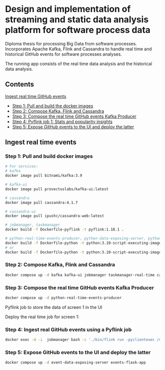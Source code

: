 # Design and implementation of streaming and static data analysis platform for software process data
Diploma thesis for processing Big Data from software processes. Incorporates Apache Kafka, Flink and Cassandra to handle real time and historical GitHub events for software processes analyses.

The running app consists of the real time data analysis and the historical data analysis.

## Contents
[Ingest real time GitHub events](#Ingest-real-time-events)
- [Step 1: Pull and build the docker images](#Step-1:-Pull-and-build-the-docker-images)
- [Step 2: Compose Kafka, Flink and Cassandra](Step-2:-Compose-Kafka,-Flink-and-Cassandra)
- [Step 3: Compose the real time GitHub events Kafka Producer](Step-3:-Compose-the-real-time-GitHub-events-Kafka-Producer)
- [Step 4: Pyflink job 1: Stats and popularity insights](Step-4:-Ingest-real-GitHub-events-using-a-Pyflink-job)
- [Step 5: Expose GitHub events to the UI and deploy the latter](Step-5:-Expose-GitHub-events-to-the-UI-and-deploy-the-latter)


<!-- 2. [Ingest historical GitHub events](#Ingest-historical-events) -->


## Ingest real time events 

### Step 1: Pull and build docker images 

```sh
# For services: 
# kafka
docker image pull bitnami/kafka:3.9

# kafka-ui
docker image pull provectuslabs/kafka-ui:latest

# cassandra
docker image pull cassandra:4.1.7

# cassandra-ui
docker image pull ipushc/cassandra-web:latest

# jobmanager, taskmanager
docker build -f Dockerfile-pyflink -t pyflink:1.18.1 .

# python-real-time-events-producer, python-data-exposing-server, python-flask-app, python-historical-events-producer 
docker build -f Dockerfile-python -t python:3.10-script-executing-image . 
# or
docker build -f Dockerfile-python -t python:3.10-script-executing-image-with-requests_sse . 
```


### Step 2: Compose Kafka, Flink and Cassandra
```sh
docker compose up -d kafka kafka-ui jobmanager taskmanager-real-time cassandra_host cassandra-ui 
```

### Step 3: Compose the real time GitHub events Kafka Producer
```sh
docker compose up -d python-real-time-events-producer
```

Pyflink job to store the data of screen 1 in the UI

Deploy the real time job for screen 1:
### Step 4: Ingest real GitHub events using a Pyflink job
```sh
docker exec -d -i  jobmanager bash -c './bin/flink run -pyclientexec /usr/bin/python -py /opt/flink/usrlib/screen_1_q1_q5_flink_job.py --config_file_path /opt/flink/usrlib/getting-started-in-docker.ini'  
```

### Step 5: Expose GitHub events to the UI and deploy the latter
```sh
docker compose up -d event-data-exposing-server events-flask-app
```





<!-- 

## Ingest historical events 
All terminals below are in the project root directory



### Terminal 2: Run bash script to create directories for the kafka docker container
```sh
./helpers/setup-kafka-and-ui.sh
```

### Terminal 3: Start services kafka, cassandra and flask app ui
```sh
# Start the services
docker compose up kafka kafka-ui jobmanager taskmanager-1 cassandra_host cassandra-ui python-flask-app
# Stop the services
docker compose down kafka kafka-ui jobmanager taskmanager-1 cassandra_host cassandra-ui python-flask-app
```

Now you should be able to see 
- The kafka-ui at localhost:8080
- The cassandra-ui at localhost:8083
- The flask app UI at localhost:5000
- The flink web ui at localhost:8081


### Terminal 4: Download events of the designated gharchive files, thin them and produce them to kafka
```sh
docker compose up python-historical-events-thinner # (for a single downloaded and thinner)
# For multiple downloaders and thinners running in parallel:
docker compose up python-historical-events-thinner-2
docker compose up python-historical-events-thinner-3
docker compose up python-historical-events-thinner-4

# Create the topic
# Note: Ignore the error on the deletion of the topic as the topic has not been created yet
./delete_and_recreate_topic.sh
docker compose up python-historical-events-producer
```


### Attention:
In terminals 5-7, change the pyclientexec option to the host python environment (e.g. /usr/bin/python).

### Terminal 5: Deploy screen 2 pyflink job (job getting the screen 2 data)
```sh
docker exec -i jobmanager bash -c './bin/flink run -pyclientexec /usr/bin/python -py /opt/flink/usrlib/screen_2_q6_q8_flink_job.py --config_file_path /opt/flink/usrlib/getting-started-in-docker.ini'

# Screen 2 job split in 2 
docker exec -i jobmanager bash -c './bin/flink run -pyclientexec /usr/bin/python -py /opt/flink/usrlib/screen_2_q6_q8_flink_job_q6b_q7h.py --config_file_path /opt/flink/usrlib/getting-started-in-docker.ini'
docker exec -i jobmanager bash -c './bin/flink run -pyclientexec /usr/bin/python -py /opt/flink/usrlib/screen_2_q6_q8_flink_job_q8b_q8h.py --config_file_path /opt/flink/usrlib/getting-started-in-docker.ini'


# Legacy screen 2 parts
docker exec -i jobmanager bash -c './bin/flink run -pyclientexec /usr/bin/python -py /opt/flink/usrlib/screen_2_q6_q8_flink_job_q6b_q7b_backup_27_4.py --config_file_path /opt/flink/usrlib/getting-started-in-docker.ini'
docker exec -i jobmanager bash -c './bin/flink run -pyclientexec /usr/bin/python -py /opt/flink/usrlib/screen_2_q6_q8_flink_job_q7h_q8h_backup_27_4.py --config_file_path /opt/flink/usrlib/getting-started-in-docker.ini'


```

### Terminal 6: Deploy screen 3 pyflink job (job getting the screen 3 data)

```sh
docker exec -i jobmanager bash -c './bin/flink run -pyclientexec /usr/bin/python -py /opt/flink/usrlib/screen_3_q9_q10_flink_job.py --config_file_path /opt/flink/usrlib/getting-started-in-docker.ini'

# Legacy
docker exec -i jobmanager bash -c './bin/flink run -pyclientexec /usr/bin/python -py /opt/flink/usrlib/screen_3_q9_q10_flink_job_backup_27_4.py --config_file_path /opt/flink/usrlib/getting-started-in-docker.ini'
```


### Terminal 7: Deploy screen 4 pyflink job (job getting the screen 4 data)

```sh
docker exec -i jobmanager bash -c './bin/flink run -pyclientexec /usr/bin/python -py /opt/flink/usrlib/screen_4_q11_q15_flink_job.py --config_file_path /opt/flink/usrlib/getting-started-in-docker.ini'  

# Legacy
docker exec -i jobmanager bash -c './bin/flink run -pyclientexec /usr/bin/python -py /opt/flink/usrlib/screen_4_q11_q15_flink_job_backup_27_4.py --config_file_path /opt/flink/usrlib/getting-started-in-docker.ini'  

```

### Terminal 8: Cancel all jobs (you can also do so manually from the UI)
```sh
docker compose up cancel-all-flink-jobs
```

### Terminal 9 (optional): Delete messages of the 'historical-raw-events' topic if the topic takes up too much space
```sh
# Free up the space of the topic (delete its messages and make its size = 0)
cd usrlib
./delete_and_recreate_topic.sh
```



 -->
